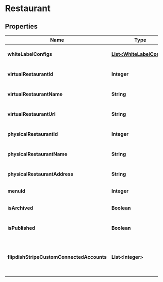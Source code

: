 
# Restaurant

## Properties
Name | Type | Description | Notes
------------ | ------------- | ------------- | -------------
**whiteLabelConfigs** | [**List&lt;WhiteLabelConfig&gt;**](WhiteLabelConfig.md) | Collection of white label configurations |  [optional]
**virtualRestaurantId** | **Integer** | Virtual restaurant identifier |  [optional]
**virtualRestaurantName** | **String** | Virtual restaurant name |  [optional]
**virtualRestaurantUrl** | **String** | Virtual restaurant URL |  [optional]
**physicalRestaurantId** | **Integer** | Physical restaurant identifier |  [optional]
**physicalRestaurantName** | **String** | Physical restaurant name |  [optional]
**physicalRestaurantAddress** | **String** | Physical restaurant address |  [optional]
**menuId** | **Integer** | Menu identifier |  [optional]
**isArchived** | **Boolean** | Indicates if the restaurant is archived |  [optional]
**isPublished** | **Boolean** | Indicates if the restaurant is published |  [optional]
**flipdishStripeCustomConnectedAccounts** | **List&lt;Integer&gt;** | List of Flipdish Stripe custom connected account identifiers |  [optional]



